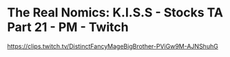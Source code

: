 # The Real Nomics: K.I.S.S - Stocks TA Part 21 - PM - Twitch
https://clips.twitch.tv/DistinctFancyMageBigBrother-PViGw9M-AJNShuhG

